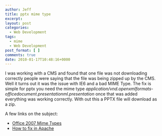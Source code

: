 ```yaml
---
author: Jeff
title: pptx mime type
excerpt:
layout: post
categories:
  - Web Development
tags:
  - mime
  - Web Development
post_format: [ ]
comments: true
date: 2010-01-17T10:48:16+0000
---
```

I was working with a CMS and found that one file was not downloading correctly people were saying that the file was being zipped up by the CMS. Well it turns out it was the issue with IE6 and a bad MIME Type. The fix is simple for pptx you need the mime type *application/vnd.openxmlformats-officedocument.presentationml.presentation* once that was added everything was working correctly. With out this a PPTX file will download as a zip.

A few links on the subject:

*   [Office 2007 Mime Types][1]
*   [How to fix in Apache][2]

 [1]: http://blogs.msdn.com/dmahugh/archive/2006/08/08/692600.aspx
 [2]: http://serverfault.com/questions/19060/why-are-docx-xlsx-pptx-downloading-from-webserver-as-zip-files
